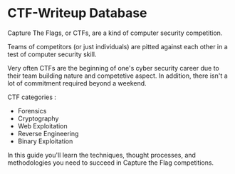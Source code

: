 # CTF-Writeup Database
Capture The Flags, or CTFs, are a kind of computer security competition.

Teams of competitors (or just individuals) are pitted against each other in a test of computer security skill.

Very often CTFs are the beginning of one's cyber security career due to their team building nature and competetive aspect. In addition, there isn't a lot of commitment required beyond a weekend.

CTF categories :

* Forensics
* Cryptography
* Web Exploitation
* Reverse Engineering
* Binary Exploitation

In this guide you'll learn the techniques, thought processes, and methodologies you need to succeed in Capture the Flag competitions.